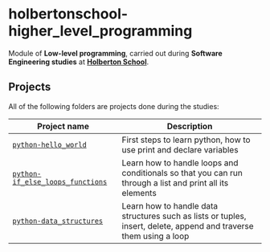 # holbertonschool-higher_level_programming

Module of **Low-level programming**, carried out during **Software Engineering studies** at **[Holberton School](https://www.holbertonschool.com/)**.


## Projects
All of the following folders are projects done during the studies:

| Project name | Description |
| ------------ | ----------- |
|[`python-hello_world`](https://github.com/Andres98100/holbertonschool-higher_level_programming/tree/main/python-hello_world)| First steps to learn python, how to use print and declare variables | Learn how to handle loops and conditionals so that you can run through a list and print all its elements
|[`python-if_else_loops_functions`](https://github.com/Andres98100/holbertonschool-higher_level_programming/tree/main/python-if_else_loops_functions)| Learn how to handle loops and conditionals so that you can run through a list and print all its elements
|[`python-data_structures`](https://github.com/Andres98100/holbertonschool-higher_level_programming/tree/main/python-data_structures)| Learn how to handle data structures such as lists or tuples, insert, delete, append and traverse them using a loop
